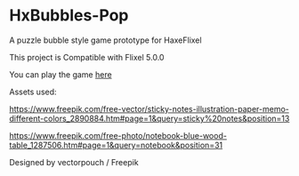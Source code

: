 # HxBubbles-Pop
A puzzle bubble style game prototype for HaxeFlixel 

This project is Compatible with Flixel 5.0.0 

You can play the game [here](https://harpwood.itch.io/hxbubbles-pop-a-game-prototype-for-haxeflixel)



Assets used:

https://www.freepik.com/free-vector/sticky-notes-illustration-paper-memo-different-colors_2890884.htm#page=1&query=sticky%20notes&position=13

https://www.freepik.com/free-photo/notebook-blue-wood-table_1287506.htm#page=1&query=notebook&position=31

Designed by vectorpouch / Freepik